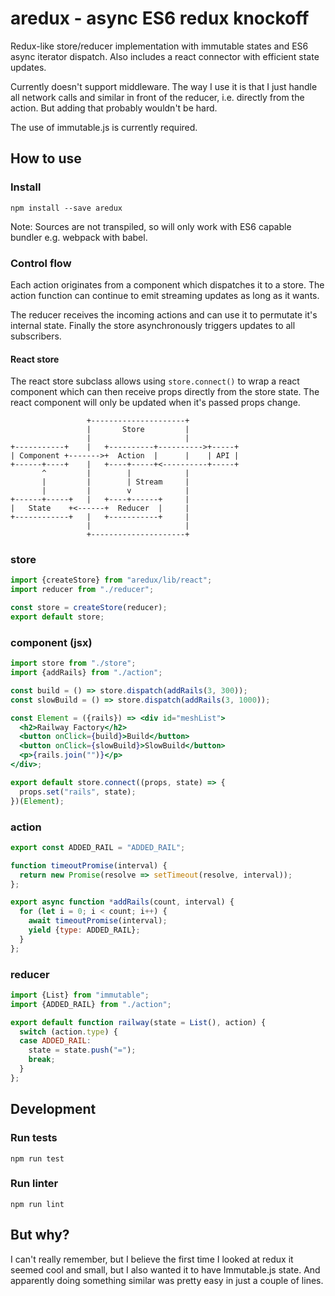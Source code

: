 # aredux - async ES6 redux knockoff
Redux-like store/reducer implementation with immutable states and ES6 async iterator dispatch. Also includes a react connector with efficient state updates.

Currently doesn't support middleware. The way I use it is that I just handle all network calls and similar in front of the reducer, i.e. directly from the action. But adding that probably wouldn't be hard.

The use of immutable.js is currently required.

## How to use
### Install
```
npm install --save aredux
```
Note: Sources are not transpiled, so will only work with ES6 capable bundler e.g. webpack with babel.

### Control flow
Each action originates from a component which dispatches it to a store. The action function can continue to emit streaming updates as long as it wants.

The reducer receives the incoming actions and can use it to permutate it's internal state. Finally the store asynchronously triggers updates to all subscribers.

#### React store
The react store subclass allows using ```store.connect()``` to wrap a react component which can then receive props directly from the store state. The react component will only be updated when it's passed props change.

```
                 +---------------------+
                 |       Store         |
                 |                     |
+-----------+    |   +----------+---------->+-----+
| Component +------->+  Action  |      |    | API |
+------+----+    |   +----+-----+<----------+-----+
       ^         |        |            |
       |         |        | Stream     |
       |         |        v            |
+------+-----+   |   +----+------+     |
|   State    +<------+  Reducer  |     |
+------------+   |   +-----------+     |
                 |                     |
                 +---------------------+

```
### store
```js
import {createStore} from "aredux/lib/react";
import reducer from "./reducer";

const store = createStore(reducer);
export default store;
```

### component (jsx)
```jsx
import store from "./store";
import {addRails} from "./action";

const build = () => store.dispatch(addRails(3, 300));
const slowBuild = () => store.dispatch(addRails(3, 1000));

const Element = ({rails}) => <div id="meshList">
  <h2>Railway Factory</h2>
  <button onClick={build}>Build</button>
  <button onClick={slowBuild}>SlowBuild</button>
  <p>{rails.join("")}</p>
</div>;

export default store.connect((props, state) => {
  props.set("rails", state);
})(Element);
```

### action
```js
export const ADDED_RAIL = "ADDED_RAIL";

function timeoutPromise(interval) {
  return new Promise(resolve => setTimeout(resolve, interval));
};

export async function *addRails(count, interval) {
  for (let i = 0; i < count; i++) {
    await timeoutPromise(interval);
    yield {type: ADDED_RAIL};
  }
};
```

### reducer
```js
import {List} from "immutable";
import {ADDED_RAIL} from "./action";

export default function railway(state = List(), action) {
  switch (action.type) {
  case ADDED_RAIL:
    state = state.push("=");
    break;
  }
};
```

## Development
### Run tests
```
npm run test
```

### Run linter
```
npm run lint
```

## But why?
I can't really remember, but I believe the first time I looked at redux it seemed cool and small, but I also wanted it to have Immutable.js state. And apparently doing something similar was pretty easy in just a couple of lines.
